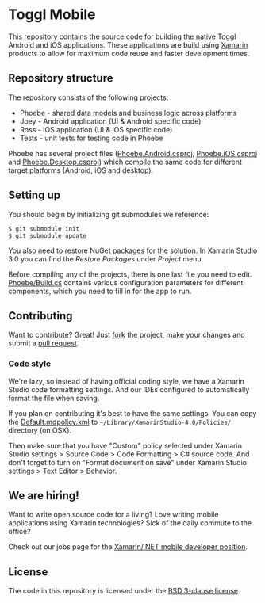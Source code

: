 # Toggl Mobile

This repository contains the source code for building the native Toggl Android and iOS applications.
These applications are build using [Xamarin](http://xamarin.com/) products to allow for maximum
code reuse and faster development times.

## Repository structure

The repository consists of the following projects:

- Phoebe - shared data models and business logic across platforms
- Joey - Android application (UI & Android specific code)
- Ross - iOS application (UI & iOS specific code)
- Tests - unit tests for testing code in Phoebe

Phoebe has several project files ([Phoebe.Android.csproj](https://github.com/toggl/mobile/blob/master/Phoebe/Phoebe.Android.csproj), [Phoebe.iOS.csproj](https://github.com/toggl/mobile/blob/master/Phoebe/Phoebe.iOS.csproj) and [Phoebe.Desktop.csproj](https://github.com/toggl/mobile/blob/master/Phoebe/Phoebe.Desktop.csproj)) which compile the same code for different target platforms
(Android, iOS and desktop).

## Setting up

You should begin by initializing git submodules we reference:

	$ git submodule init
	$ git submodule update

You also need to restore NuGet packages for the solution. In Xamarin Studio 3.0 you can find the
*Restore Packages* under *Project* menu.

Before compiling any of the projects, there is one last file you need to edit.
[Phoebe/Build.cs](https://github.com/toggl/mobile/blob/master/Phoebe/Build.cs) contains various
configuration parameters for different components, which you need to fill in for the app to run.

## Contributing

Want to contribute? Great! Just [fork](https://github.com/toggl/mobile/fork) the project, make your
changes and submit a [pull request](https://github.com/toggl/mobile/pulls).

### Code style

We're lazy, so instead of having official coding style, we have a Xamarin Studio code formatting
settings. And our IDEs configured to automatically format the file when saving.

If you plan on contributing it's best to have the same settings. You can copy the
[Default.mdpolicy.xml](https://github.com/toggl/mobile/blob/master/Default.mdpolicy.xml) to
`~/Library/XamarinStudio-4.0/Policies/` directory (on OSX).

Then make sure that you have "Custom" policy selected under Xamarin Studio settings > Source Code >
Code Formatting > C# source code. And don't forget to turn on "Format document on save" under
Xamarin Studio settings > Text Editor > Behavior.

## We are hiring!

Want to write open source code for a living? Love writing mobile applications using Xamarin technologies? Sick of the daily commute to the office?

Check out our jobs page for the [Xamarin/.NET mobile developer position](http://jobs.toggl.com/#xamarin).

## License

The code in this repository is licensed under the [BSD 3-clause license](https://github.com/toggl/mobile/blob/master/LICENSE).
